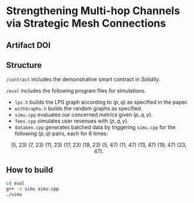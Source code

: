 Strengthening Multi-hop Channels via Strategic Mesh Connections
==

Artifact DOI
-


Structure
-
`/contract` includes the demonstrative smart contract in *Solidity*.

`/eval` includes the following program files for simulations.
* `lps.h` builds the LPS graph according to $(p,q)$ as specified in the paper.
* `withGraphs.h` builds the random graphs as specified.
* `simu.cpp` evaluates our concerned metrics given $(p,q,\gamma)$.
* `fees.cpp` simulates user revenues with $(p,q,\gamma)$.
* `dataGen.cpp` generates batched data by triggering `simu.cpp` for the following $(p,q)$ pairs, each for $6$ times:
<p align="center">(5, 23) (7, 23) (11, 23) (17, 23) (19, 23) (5, 47) (11, 47) (13, 47) (19, 47) (23, 47).</p>

How to build
-
```bash
cd eval
g++ -o simu simu.cpp
./simu
```

